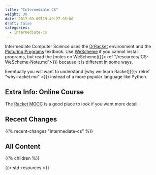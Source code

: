 ```yaml
---
title: "Intermediate CS"
weight: 30
date: 2017-09-09T19:49:27-05:00
draft: false
categories:
  - intermediate-cs
---
```


Intermediate Computer Science uses the
[DrRacket](https://racket-lang.org) environment and the [Picturing
Programs](http://PicturingPrograms.com) textbook. Use
[WeScheme](https://www.wescheme.org) if you cannot install programs, but
read the [notes on WeScheme]({{< ref
"/resources/ICS-WeScheme-Note.md">}}) because it is different in some
ways.

Eventually you will want to understand [why we learn
Racket]({{< relref "why-racket.md" >}}) instead of a more popular
language like Python.

## Extra Info: Online Course

The [Racket MOOC](e-courses) is a good place to look if you want more detail.

<!-- Cannot get this image to display inline looking good with the -->
<!-- styles from docdock.
img
src='/intermediate-cs/e-courses/edX.png' height='16px' 
style='display:inline;' / -->


## Recent Changes

{{% recent-changes "intermediate-cs" %}}

## All Content

{{% children %}}


{{< std-resources >}}

